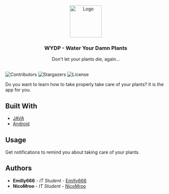 <br/>
<p align="center">
  <a href="https://github.com/Emilly666/Water-your-plants-app">
    <img src="https://cdn.discordapp.com/attachments/1103761225973776413/1106299881343172729/ic_launcher_round.png" alt="Logo" width="100" height="100">
  </a>

  <h3 align="center">WYDP - Water Your Damn Plants</h3>

  <p align="center">
    Don't let your plants die, again...
    <br/>
    <br/>
  </p>
</p>

![Contributors](https://img.shields.io/github/contributors/Emilly666/Water-your-plants-app?color=dark-green) 
![Stargazers](https://img.shields.io/github/stars/Emilly666/Water-your-plants-app?style=social) 
![License](https://img.shields.io/github/license/Emilly666/Water-your-plants-app) 

Do you want to learn how to take properly take care of your plants? It is the app for you.

## Built With

* [JAVA]()
* [Android]()

## Usage

Get notifications to remind you about taking care of your plants.



## Authors

* **Emilly666** - *IT Student* - [Emilly666](https://github.com/Emilly666) 
* **NicoMroo** - *IT Student* - [NicoMroo](https://github.com/NicoMroo) 
